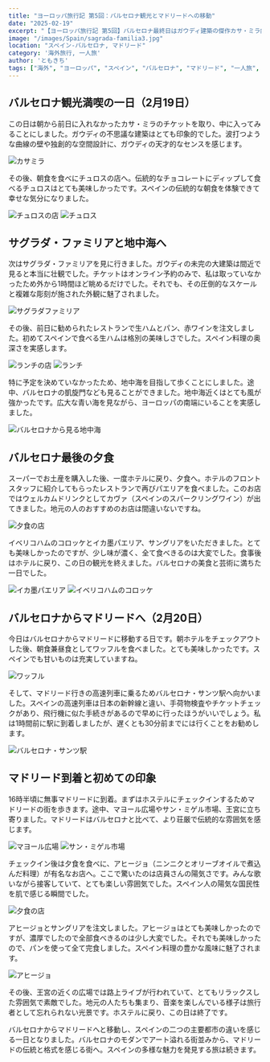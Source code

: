 ```yaml
---
title: "ヨーロッパ旅行記 第5回：バルセロナ観光とマドリードへの移動"
date: "2025-02-19"
excerpt: "【ヨーロッパ旅行記 第5回】バルセロナ最終日はガウディ建築の傑作カサ・ミラ内部見学から始まり、本場のチュロスで朝食を満喫。サグラダ・ファミリアの圧倒的存在感に魅了された後、地中海の青さを体感。イカ墨パエリアとカヴァで最後の夜を締めくくり、翌日は高速列車でマドリードへ移動。到着後はマヨール広場や王宮を散策し、陽気な店員のいるレストランでアヒージョを堪能。バルセロナのモダンな魅力からマドリードの伝統的な雰囲気まで、スペイン二大都市の対比を楽しむ旅の続編。"
image: "/images/Spain/sagrada-familia3.jpg"
location: "スペイン-バルセロナ, マドリード"
category: '海外旅行, 一人旅'
author: 'ともきち'
tags: ["海外", "ヨーロッパ", "スペイン", "バルセロナ", "マドリード", "一人旅", "ガウディ建築", "サグラダファミリア", "カサミラ", "地中海", "グルメ", "スペイン料理", "観光スポット", "世界遺産"]
---
```


## バルセロナ観光満喫の一日（2月19日）

この日は朝から前日に入れなかったカサ・ミラのチケットを取り、中に入ってみることにしました。ガウディの不思議な建築はとても印象的でした。波打つような曲線の壁や独創的な空間設計に、ガウディの天才的なセンスを感じます。

![カサミラ](/images/Spain/casa-mila3.jpg)

その後、朝食を食べにチュロスの店へ。伝統的なチョコレートにディップして食べるチュロスはとても美味しかったです。スペインの伝統的な朝食を体験できて幸せな気分になりました。

![チュロスの店](/images/Spain/la-pallaresa.jpg)
![チュロス](/images/Spain/la-pallaresa2.jpg)

## サグラダ・ファミリアと地中海へ

次はサグラダ・ファミリアを見に行きました。ガウディの未完の大建築は間近で見ると本当に壮観でした。チケットはオンライン予約のみで、私は取っていなかったため外から1時間ほど眺めるだけでした。それでも、その圧倒的なスケールと複雑な彫刻が施された外観に魅了されました。

![サグラダファミリア](/images/Spain/sagrada-familia-1.jpg)

その後、前日に勧められたレストランで生ハムとパン、赤ワインを注文しました。初めてスペインで食べる生ハムは格別の美味しさでした。スペイン料理の奥深さを実感します。

![ランチの店](/images/Spain/casalolea.jpg)
![ランチ](/images/Spain/casalolea2.jpg)

特に予定を決めていなかったため、地中海を目指して歩くことにしました。途中、バルセロナの凱旋門なども見ることができました。地中海近くはとても風が強かったです。広大な青い海を見ながら、ヨーロッパの南端にいることを実感しました。

![バルセロナから見る地中海](/images/Spain/mediterranean.jpg)

## バルセロナ最後の夕食

スーパーでお土産を購入した後、一度ホテルに戻り、夕食へ。ホテルのフロントスタッフに紹介してもらったレストランで再びパエリアを食べました。このお店ではウェルカムドリンクとしてカヴァ（スペインのスパークリングワイン）が出てきました。地元の人のおすすめのお店は間違いないですね。

![夕食の店](/images/Spain/teleferic.jpg)

イベリコハムのコロッケとイカ墨パエリア、サングリアをいただきました。とても美味しかったのですが、少し味が濃く、全て食べきるのは大変でした。食事後はホテルに戻り、この日の観光を終えました。バルセロナの美食と芸術に満ちた一日でした。

![イカ墨パエリア](/images/Spain/teleferic2.jpg)
![イベリコハムのコロッケ](/images/Spain/teleferic3.jpg)

## バルセロナからマドリードへ（2月20日）

今日はバルセロナからマドリードに移動する日です。朝ホテルをチェックアウトした後、朝食兼昼食としてワッフルを食べました。とても美味しかったです。スペインでも甘いものは充実していますね。

![ワッフル](/images/Spain/waffle.jpg)

そして、マドリード行きの高速列車に乗るためバルセロナ・サンツ駅へ向かいました。スペインの高速列車は日本の新幹線と違い、手荷物検査やチケットチェックがあり、飛行機に似た手続きがあるので早めに行ったほうがいいでしょう。私は1時間前に駅に到着しましたが、遅くとも30分前までには行くことをお勧めします。

![バルセロナ・サンツ駅](/images/Spain/barcelo-sants.jpg)

## マドリード到着と初めての印象

16時半頃に無事マドリードに到着。まずはホステルにチェックインするためマドリードの街を歩きます。途中、マヨール広場やサン・ミゲル市場、王宮に立ち寄りました。マドリードはバルセロナと比べて、より荘厳で伝統的な雰囲気を感じます。

![マヨール広場](/images/Spain/plaza-mayor2.jpg)
![サン・ミゲル市場](/images/Spain/mercado-de-san-miguel.jpg)

チェックイン後は夕食を食べに、アヒージョ（ニンニクとオリーブオイルで煮込んだ料理）が有名なお店へ。ここで驚いたのは店員さんの陽気さです。みんな歌いながら接客していて、とても楽しい雰囲気でした。スペイン人の陽気な国民性を肌で感じる瞬間でした。

![夕食の店](/images/Spain/la-casa-del-abuelo.jpg)

アヒージョとサングリアを注文しました。アヒージョはとても美味しかったのですが、濃厚でしたので全部食べきるのは少し大変でした。それでも美味しかったので、パンを使って全て完食しました。スペイン料理の豊かな風味に魅了されます。

![アヒージョ](/images/Spain/ajilo.jpg)

その後、王宮の近くの広場では路上ライブが行われていて、とてもリラックスした雰囲気で素敵でした。地元の人たちも集まり、音楽を楽しんでいる様子は旅行者として忘れられない光景です。ホステルに戻り、この日は終了です。

バルセロナからマドリードへと移動し、スペインの二つの主要都市の違いを感じる一日となりました。バルセロナのモダンでアート溢れる街並みから、マドリードの伝統と格式を感じる街へ。スペインの多様な魅力を発見する旅は続きます。
